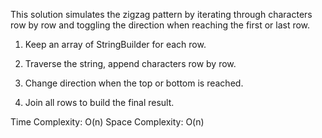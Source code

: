 This solution simulates the zigzag pattern by iterating through characters row by row and 
toggling the direction when reaching the first or last row.

1. Keep an array of StringBuilder for each row.

2. Traverse the string, append characters row by row.

3. Change direction when the top or bottom is reached.

4. Join all rows to build the final result.

Time Complexity: O(n)
Space Complexity: O(n)

